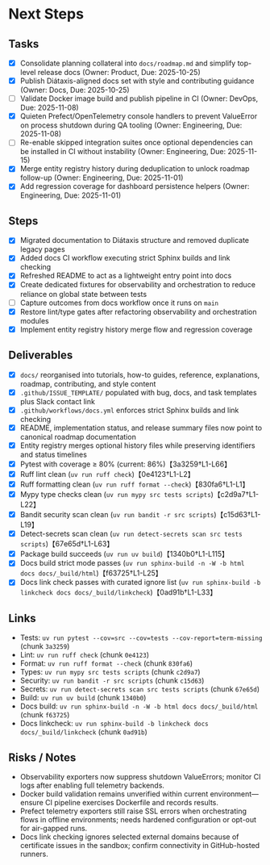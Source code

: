 # Next Steps

## Tasks

- [x] Consolidate planning collateral into `docs/roadmap.md` and simplify top-level release docs (Owner: Product, Due: 2025-10-25)
- [x] Publish Diátaxis-aligned docs set with style and contributing guidance (Owner: Docs, Due: 2025-10-25)
- [ ] Validate Docker image build and publish pipeline in CI (Owner: DevOps, Due: 2025-11-08)
- [x] Quieten Prefect/OpenTelemetry console handlers to prevent ValueError on process shutdown during QA tooling (Owner: Engineering, Due: 2025-11-08)
- [ ] Re-enable skipped integration suites once optional dependencies can be installed in CI without instability (Owner: Engineering, Due: 2025-11-15)
- [x] Merge entity registry history during deduplication to unlock roadmap follow-up (Owner: Engineering, Due: 2025-11-01)
- [x] Add regression coverage for dashboard persistence helpers (Owner: Engineering, Due: 2025-11-01)

## Steps

- [x] Migrated documentation to Diátaxis structure and removed duplicate legacy pages
- [x] Added docs CI workflow executing strict Sphinx builds and link checking
- [x] Refreshed README to act as a lightweight entry point into docs
- [x] Create dedicated fixtures for observability and orchestration to reduce reliance on global state between tests
- [ ] Capture outcomes from docs workflow once it runs on `main`
- [x] Restore lint/type gates after refactoring observability and orchestration modules
- [x] Implement entity registry history merge flow and regression coverage

## Deliverables

- [x] `docs/` reorganised into tutorials, how-to guides, reference, explanations, roadmap, contributing, and style content
- [x] `.github/ISSUE_TEMPLATE/` populated with bug, docs, and task templates plus Slack contact link
- [x] `.github/workflows/docs.yml` enforces strict Sphinx builds and link checking
- [x] README, implementation status, and release summary files now point to canonical roadmap documentation
- [x] Entity registry merges optional history files while preserving identifiers and status timelines
- [x] Pytest with coverage ≥ 80% (current: 86%)【3a3259†L1-L66】
- [x] Ruff lint clean (`uv run ruff check`)【0e4123†L1-L2】
- [x] Ruff formatting clean (`uv run ruff format --check`)【830fa6†L1-L1】
- [x] Mypy type checks clean (`uv run mypy src tests scripts`)【c2d9a7†L1-L22】
- [x] Bandit security scan clean (`uv run bandit -r src scripts`)【c15d63†L1-L19】
- [x] Detect-secrets scan clean (`uv run detect-secrets scan src tests scripts`)【67e65d†L1-L63】
- [x] Package build succeeds (`uv run uv build`)【1340b0†L1-L115】
- [x] Docs build strict mode passes (`uv run sphinx-build -n -W -b html docs docs/_build/html`)【f63725†L1-L25】
- [x] Docs link check passes with curated ignore list (`uv run sphinx-build -b linkcheck docs docs/_build/linkcheck`)【0ad91b†L1-L33】

## Links

- Tests: `uv run pytest --cov=src --cov=tests --cov-report=term-missing` (chunk `3a3259`)
- Lint: `uv run ruff check` (chunk `0e4123`)
- Format: `uv run ruff format --check` (chunk `830fa6`)
- Types: `uv run mypy src tests scripts` (chunk `c2d9a7`)
- Security: `uv run bandit -r src scripts` (chunk `c15d63`)
- Secrets: `uv run detect-secrets scan src tests scripts` (chunk `67e65d`)
- Build: `uv run uv build` (chunk `1340b0`)
- Docs build: `uv run sphinx-build -n -W -b html docs docs/_build/html` (chunk `f63725`)
- Docs linkcheck: `uv run sphinx-build -b linkcheck docs docs/_build/linkcheck` (chunk `0ad91b`)

## Risks / Notes

- Observability exporters now suppress shutdown ValueErrors; monitor CI logs after enabling full telemetry backends.
- Docker build validation remains unverified within current environment—ensure CI pipeline exercises Dockerfile and records results.
- Prefect telemetry exporters still raise SSL errors when orchestrating flows in offline environments; needs hardened configuration or opt-out for air-gapped runs.
- Docs link checking ignores selected external domains because of certificate issues in the sandbox; confirm connectivity in GitHub-hosted runners.
